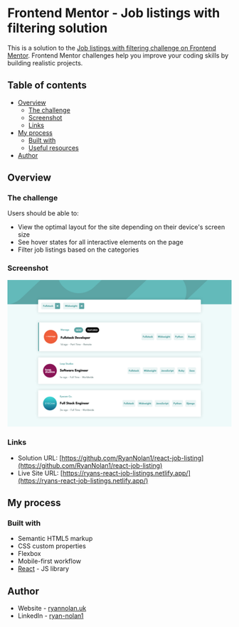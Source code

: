 # Frontend Mentor - Job listings with filtering solution

This is a solution to the [Job listings with filtering challenge on Frontend Mentor](https://www.frontendmentor.io/challenges/job-listings-with-filtering-ivstIPCt). Frontend Mentor challenges help you improve your coding skills by building realistic projects. 

## Table of contents

- [Overview](#overview)
  - [The challenge](#the-challenge)
  - [Screenshot](#screenshot)
  - [Links](#links)
- [My process](#my-process)
  - [Built with](#built-with)
  - [Useful resources](#useful-resources)
- [Author](#author)

## Overview

### The challenge

Users should be able to:

- View the optimal layout for the site depending on their device's screen size
- See hover states for all interactive elements on the page
- Filter job listings based on the categories

### Screenshot

![](./public/images/job-listing-screen-shot.png)

### Links

- Solution URL: [https://github.com/RyanNolan1/react-job-listing](https://github.com/RyanNolan1/react-job-listing)
- Live Site URL: [https://ryans-react-job-listings.netlify.app/](https://ryans-react-job-listings.netlify.app/)

## My process

### Built with

- Semantic HTML5 markup
- CSS custom properties
- Flexbox
- Mobile-first workflow
- [React](https://reactjs.org/) - JS library

## Author

- Website - [ryannolan.uk](https://ryannolan1.github.io/portfolio-2.0/)
- LinkedIn - [ryan-nolan1](https://uk.linkedin.com/in/ryan-nolan1)
